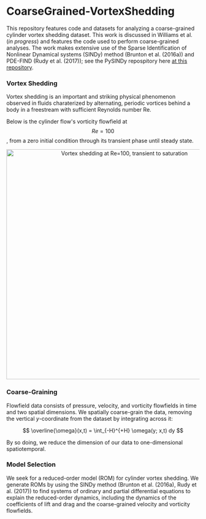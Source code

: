 # CoarseGrained-VortexShedding

This repository features code and datasets for analyzing a coarse-grained cylinder vortex shedding dataset. This work is discussed in Williams et al. (_in progress_) and features the code used to perform coarse-grained analyses. The work makes extensive use of the Sparse Identification of Nonlinear Dynamical systems (SINDy) method (Brunton et al. (2016a)) and PDE-FIND (Rudy et al. (2017)); see the PySINDy repospitory here [at this repository](https://github.com/dynamicslab/pysindy).



### Vortex Shedding

Vortex shedding is an important and striking physical phenomenon observed in fluids charaterized by alternating, periodic vortices behind a body in a freestream with sufficient Reynolds number Re.  



Below is the cylinder flow's vorticity flowfield at $$ Re=100 $$, from a zero initial condition through its transient phase until steady state.

<p align="center">
	<img src="assets/W.gif" alt="Vortex shedding at Re=100, transient to saturation" width="600"/>
</p>






### Coarse-Graining

Flowfield data consists of pressure, velocity, and vorticity flowfields in time and two spatial dimensions. We spatially coarse-grain the data, removing the vertical $y$-coordinate from the dataset by integrating across it:

$$ \overline{\omega}(x,t) = \int_{-H}^{+H} \omega(y; x,t) dy $$

By so doing, we reduce the dimension of our data to one-dimensional spatiotemporal.



### Model Selection

We seek for a reduced-order model (ROM) for cylinder vortex shedding. We generate ROMs by using the SINDy method (Brunton et al. (2016a), Rudy et al. (2017)) to find systems of ordinary and partial differential equations to explain the reduced-order dynamics, including the dynamics of the coefficients of lift and drag and the coarse-grained velocity and vorticity flowfields.

